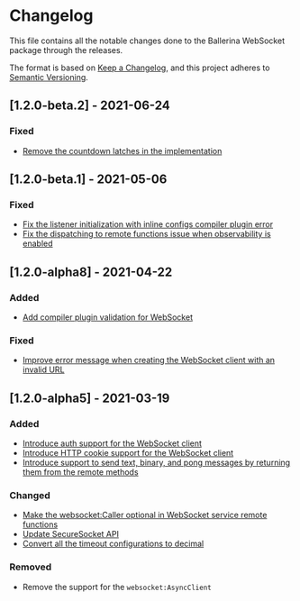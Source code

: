 # Changelog
This file contains all the notable changes done to the Ballerina WebSocket package through the releases.

The format is based on [Keep a Changelog](https://keepachangelog.com/en/1.0.0/), and this project adheres to [Semantic Versioning](https://semver.org/spec/v2.0.0.html).

## [1.2.0-beta.2] - 2021-06-24

### Fixed
- [Remove the countdown latches in the implementation](https://github.com/ballerina-platform/ballerina-standard-library/issues/1385)

## [1.2.0-beta.1] - 2021-05-06

### Fixed
- [Fix the listener initialization with inline configs compiler plugin error](https://github.com/ballerina-platform/ballerina-standard-library/issues/1304)
- [Fix the dispatching to remote functions issue when observability is enabled](https://github.com/ballerina-platform/ballerina-standard-library/issues/1313)

## [1.2.0-alpha8] - 2021-04-22

### Added
- [Add compiler plugin validation for WebSocket](https://github.com/ballerina-platform/ballerina-standard-library/issues/778)

### Fixed
- [Improve error message when creating the WebSocket client with an invalid URL](https://github.com/ballerina-platform/ballerina-standard-library/issues/1142)

## [1.2.0-alpha5] - 2021-03-19

### Added
- [Introduce auth support for the WebSocket client](https://github.com/ballerina-platform/ballerina-standard-library/issues/820)
- [Introduce HTTP cookie support for the WebSocket client](https://github.com/ballerina-platform/ballerina-standard-library/issues/978)
- [Introduce support to send text, binary, and pong messages by returning them from the remote methods](https://github.com/ballerina-platform/ballerina-standard-library/issues/1033)

### Changed
- [Make the websocket:Caller optional in WebSocket service remote functions](https://github.com/ballerina-platform/ballerina-standard-library/issues/1033)
- [Update SecureSocket API](https://github.com/ballerina-platform/ballerina-standard-library/issues/1068)
- [Convert all the timeout configurations to decimal](https://github.com/ballerina-platform/ballerina-standard-library/issues/1024)

### Removed
- Remove the support for the `websocket:AsyncClient`